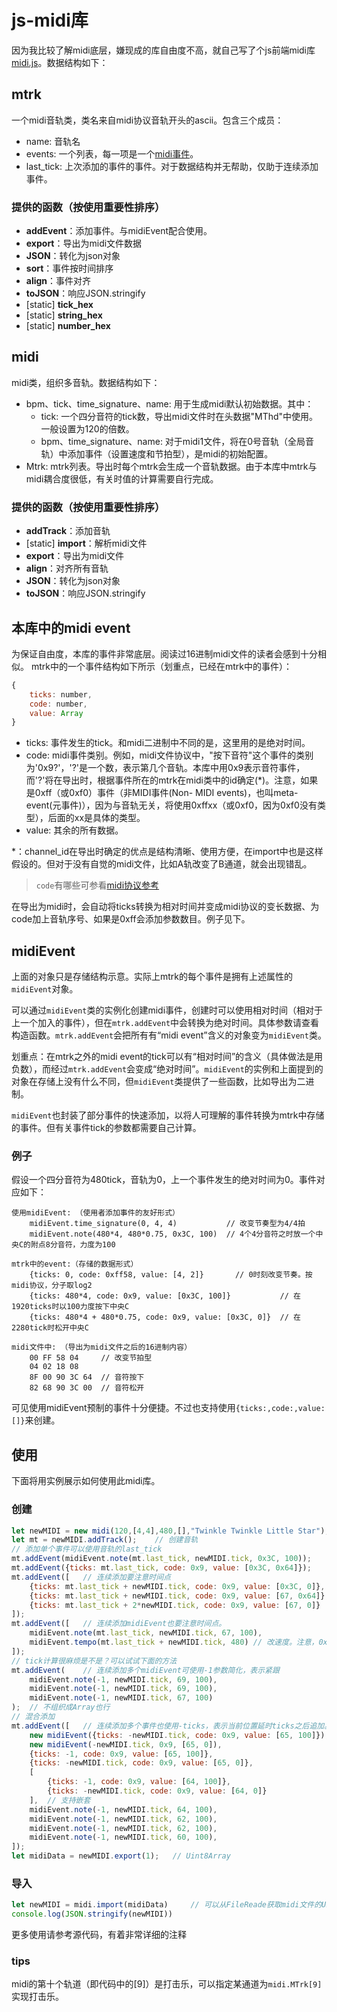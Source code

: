 # js-midi库
因为我比较了解midi底层，嫌现成的库自由度不高，就自己写了个js前端midi库[midi.js](./midi.js)。数据结构如下：

## mtrk
一个midi音轨类，类名来自midi协议音轨开头的ascii。包含三个成员：
- name: 音轨名
- events: 一个列表，每一项是一个[midi事件](#midievent)。
- last_tick: 上次添加的事件的事件。对于数据结构并无帮助，仅助于连续添加事件。

### 提供的函数（按使用重要性排序）
- **addEvent**：添加事件。与midiEvent配合使用。
- **export**：导出为midi文件数据
- **JSON**：转化为json对象
- **sort**：事件按时间排序
- **align**：事件对齐
- **toJSON**：响应JSON.stringify
- [static] **tick_hex**
- [static] **string_hex**
- [static] **number_hex**


## midi
midi类，组织多音轨。数据结构如下：
- bpm、tick、time_signature、name: 用于生成midi默认初始数据。其中：
    - tick: 一个四分音符的tick数，导出midi文件时在头数据"MThd"中使用。一般设置为120的倍数。
    - bpm、time_signature、name: 对于midi1文件，将在0号音轨（全局音轨）中添加事件（设置速度和节拍型），是midi的初始配置。
- Mtrk: mtrk列表。导出时每个mtrk会生成一个音轨数据。由于本库中mtrk与midi耦合度很低，有关时值的计算需要自行完成。

### 提供的函数（按使用重要性排序）
- **addTrack**：添加音轨
- [static] **import**：解析midi文件
- **export**：导出为midi文件
- **align**：对齐所有音轨
- **JSON**：转化为json对象
- **toJSON**：响应JSON.stringify


## 本库中的midi event
<span id="midievent">为保证自由度，本库的事件非常底层。阅读过16进制midi文件的读者会感到十分相似。</span>
mtrk中的一个事件结构如下所示（划重点，已经在mtrk中的事件）：

```js
{
    ticks: number,
    code: number,
    value: Array
}
```

- ticks: 事件发生的tick。和midi二进制中不同的是，这里用的是绝对时间。
- code: midi事件类别。例如，midi文件协议中，"按下音符"这个事件的类别为'0x9?'，'?'是一个数，表示第几个音轨。本库中用0x9表示音符事件，而'?'将在导出时，根据事件所在的mtrk在midi类中的id确定(*)。注意，如果是0xff（或0xf0）事件（非MIDI事件(Non- MIDI events)，也叫meta-event(元事件)），因为与音轨无关，将使用0xffxx（或0xf0，因为0xf0没有类型），后面的xx是具体的类型。
- value: 其余的所有数据。

*：channel_id在导出时确定的优点是结构清晰、使用方便，在import中也是这样假设的。但对于没有自觉的midi文件，比如A轨改变了B通道，就会出现错乱。

> `code`有哪些可参看[midi协议参考](https://www.jianshu.com/p/59d74800b43b)

在导出为midi时，会自动将ticks转换为相对时间并变成midi协议的变长数据、为code加上音轨序号、如果是0xff会添加参数数目。例子见下。


## midiEvent
上面的对象只是存储结构示意。实际上mtrk的每个事件是拥有上述属性的`midiEvent`对象。

可以通过`midiEvent`类的实例化创建midi事件，创建时可以使用相对时间（相对于上一个加入的事件），但在`mtrk.addEvent`中会转换为绝对时间。具体参数请查看构造函数。`mtrk.addEvent`会把所有有“midi event”含义的对象变为`midiEvent`类。

划重点：在mtrk之外的midi event的tick可以有“相对时间”的含义（具体做法是用负数），而经过`mtrk.addEvent`会变成“绝对时间”。`midiEvent`的实例和上面提到的对象在存储上没有什么不同，但`midiEvent`类提供了一些函数，比如导出为二进制。

`midiEvent`也封装了部分事件的快速添加，以将人可理解的事件转换为mtrk中存储的事件。但有关事件tick的参数都需要自己计算。


### 例子
假设一个四分音符为480tick，音轨为0，上一个事件发生的绝对时间为0。事件对应如下：

```
使用midiEvent: （使用者添加事件的友好形式）
    midiEvent.time_signature(0, 4, 4)           // 改变节奏型为4/4拍
    midiEvent.note(480*4, 480*0.75, 0x3C, 100)  // 4个4分音符之时放一个中央C的附点8分音符，力度为100

mtrk中的event:（存储的数据形式）
    {ticks: 0, code: 0xff58, value: [4, 2]}       // 0时刻改变节奏。按midi协议，分子取log2
    {ticks: 480*4, code: 0x9, value: [0x3C, 100]}           // 在1920ticks时以100力度按下中央C
    {ticks: 480*4 + 480*0.75, code: 0x9, value: [0x3C, 0]}  // 在2280tick时松开中央C

midi文件中: （导出为midi文件之后的16进制内容）
    00 FF 58 04     // 改变节拍型
    04 02 18 08
    8F 00 90 3C 64  // 音符按下
    82 68 90 3C 00  // 音符松开
```
可见使用midiEvent预制的事件十分便捷。不过也支持使用`{ticks:,code:,value:[]}`来创建。

## 使用
下面将用实例展示如何使用此midi库。

### 创建
```js
let newMIDI = new midi(120,[4,4],480,[],"Twinkle Twinkle Little Star");
let mt = newMIDI.addTrack();    // 创建音轨
// 添加单个事件可以使用音轨的last_tick
mt.addEvent(midiEvent.note(mt.last_tick, newMIDI.tick, 0x3C, 100));
mt.addEvent({ticks: mt.last_tick, code: 0x9, value: [0x3C, 0x64]});
mt.addEvent([   // 连续添加要注意时间点
    {ticks: mt.last_tick + newMIDI.tick, code: 0x9, value: [0x3C, 0]},
    {ticks: mt.last_tick + newMIDI.tick, code: 0x9, value: [67, 0x64]},
    {ticks: mt.last_tick + 2*newMIDI.tick, code: 0x9, value: [67, 0]}
]);
mt.addEvent([   // 连续添加midiEvent也要注意时间点。
    midiEvent.note(mt.last_tick, newMIDI.tick, 67, 100),
    midiEvent.tempo(mt.last_tick + newMIDI.tick, 480) // 改速度。注意，0xff事件作用于所有音轨
]);
// tick计算很麻烦是不是？可以试试下面的方法
mt.addEvent(    // 连续添加多个midiEvent可使用-1参数简化，表示紧跟
    midiEvent.note(-1, newMIDI.tick, 69, 100),
    midiEvent.note(-1, newMIDI.tick, 69, 100),
    midiEvent.note(-1, newMIDI.tick, 67, 100)
);  // 不组织成Array也行
// 混合添加
mt.addEvent([   // 连续添加多个事件也使用-ticks，表示当前位置延时ticks之后追加。注意-1是特殊的，表示当前位置。其余负数均为延时。而0表示时间轴的0
    new midiEvent({ticks: -newMIDI.tick, code: 0x9, value: [65, 100]}),
    new midiEvent(-newMIDI.tick, 0x9, [65, 0]),
    {ticks: -1, code: 0x9, value: [65, 100]},
    {ticks: -newMIDI.tick, code: 0x9, value: [65, 0]},
    [
        {ticks: -1, code: 0x9, value: [64, 100]},
        {ticks: -newMIDI.tick, code: 0x9, value: [64, 0]}
    ],  // 支持嵌套
    midiEvent.note(-1, newMIDI.tick, 64, 100),
    midiEvent.note(-1, newMIDI.tick, 62, 100),
    midiEvent.note(-1, newMIDI.tick, 62, 100),
    midiEvent.note(-1, newMIDI.tick, 60, 100),
]);
let midiData = newMIDI.export(1);   // Uint8Array
```

### 导入
```js
let newMIDI = midi.import(midiData)     // 可以从FileReade获取midi文件的Uint8Array数据、
console.log(JSON.stringify(newMIDI))
```

更多使用请参考源代码，有着非常详细的注释

### tips
midi的第十个轨道（即代码中的\[9\]）是打击乐，可以指定某通道为`midi.MTrk[9]`实现打击乐。
